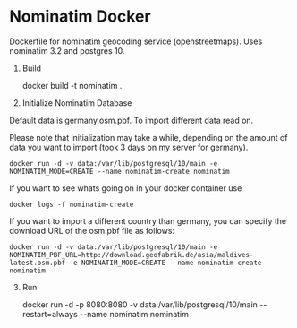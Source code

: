 # Nominatim Docker
Dockerfile for nominatim geocoding service (openstreetmaps). Uses nominatim 3.2 and postgres 10.

1. Build

    docker build -t nominatim .

2. Initialize Nominatim Database

Default data is germany.osm.pbf. To import different data read on.

Please note that initialization may take a while, depending on the amount of data you want to import (took 3 days on my server for germany).

    docker run -d -v data:/var/lib/postgresql/10/main -e NOMINATIM_MODE=CREATE --name nominatim-create nominatim

If you want to see whats going on in your docker container use

    docker logs -f nominatim-create

If you want to import a different country than germany, you can specify the download URL of the osm.pbf file as follows:

    docker run -d -v data:/var/lib/postgresql/10/main -e NOMINATIM_PBF_URL=http://download.geofabrik.de/asia/maldives-latest.osm.pbf -e NOMINATIM_MODE=CREATE --name nominatim-create  nominatim

3. Run 

    docker run -d -p 8080:8080 -v data:/var/lib/postgresql/10/main --restart=always --name nominatim nominatim
